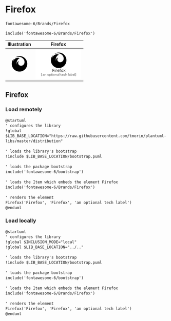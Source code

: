 # Firefox


```text
fontawesome-6/Brands/Firefox
```

```text
include('fontawesome-6/Brands/Firefox')
```



| Illustration | Firefox |
| :---: | :---: |
| ![illustration for Illustration](../../fontawesome-6/Brands/Firefox.png) | ![illustration for Firefox](../../fontawesome-6/Brands/Firefox.Local.png) |




## Firefox

### Load remotely
```plantuml
@startuml
' configures the library
!global $LIB_BASE_LOCATION="https://raw.githubusercontent.com/tmorin/plantuml-libs/master/distribution"

' loads the library's bootstrap
!include $LIB_BASE_LOCATION/bootstrap.puml

' loads the package bootstrap
include('fontawesome-6/bootstrap')

' loads the Item which embeds the element Firefox
include('fontawesome-6/Brands/Firefox')

' renders the element
Firefox('Firefox', 'Firefox', 'an optional tech label')
@enduml
```

### Load locally
```plantuml
@startuml
' configures the library
!global $INCLUSION_MODE="local"
!global $LIB_BASE_LOCATION="../.."

' loads the library's bootstrap
!include $LIB_BASE_LOCATION/bootstrap.puml

' loads the package bootstrap
include('fontawesome-6/bootstrap')

' loads the Item which embeds the element Firefox
include('fontawesome-6/Brands/Firefox')

' renders the element
Firefox('Firefox', 'Firefox', 'an optional tech label')
@enduml
```

